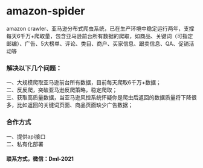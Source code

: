 # amazon-spider
amazon crawler、亚马逊分布式爬虫系统，已在生产环境中稳定运行两年，支撑每天6千万+爬取量，包含亚马逊前台所有数据的爬取，如商品、关键词（可指定邮编）、广告、5大榜单、评论、类目、商户、买家信息、跟卖信息、QA、促销活动等<br/>

### 解决以下几个问题：<br/>
一、大规模爬取亚马逊前台所有数据，目前每天爬取6千万+数据；<br/>
二、反反爬，突破亚马逊反爬策略，稳定爬取；<br/>
三、获取高质量数据，当亚马逊风控系统怀疑你是爬虫后返回的数据质量将下降很多，比如返回的关键词页面、商品页面缺少广告数据；<br/>

### 合作方式
一、提供api接口<br/>
二、私有化部署
#### 联系方式，微信：Dml-2021
